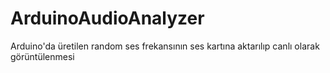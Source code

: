 # ArduinoAudioAnalyzer
Arduino'da üretilen random ses frekansının ses kartına aktarılıp canlı olarak görüntülenmesi 
